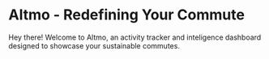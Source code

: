 # Altmo - Redefining Your Commute

Hey there! Welcome to Altmo, an activity tracker and inteligence dashboard designed to showcase your sustainable commutes. 
